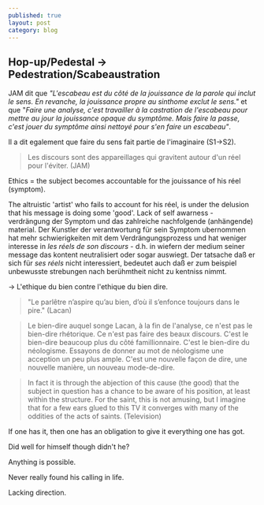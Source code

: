 ```yaml
---
published: true
layout: post
category: blog
---
```

## Hop-up/Pedestal -> Pedestration/Scabeaustration

JAM dit que _"L'escabeau est du côté de la jouissance de la parole qui inclut le sens. En revanche, la jouissance propre au sinthome exclut le sens."_ et que "_Faire une analyse, c'est travailler à la castration de l'escabeau pour mettre au jour la jouissance opaque du symptôme. Mais faire la passe, c'est jouer du symptôme ainsi nettoyé pour s'en faire un escabeau"_. 

Il a dit egalement que faire du sens fait partie de l'imaginaire (S1->S2). 


> Les discours sont des appareillages qui gravitent autour d'un réel pour l'éviter. (JAM)

Ethics = the subject becomes accountable for the jouissance of his réel (symptom). 


The altruistic 'artist' who fails to account for his réel, is under the delusion that his message is doing some 'good'. Lack of self awarness - verdrängung der Symptom und das zahlreiche nachfolgende (anhängende) material. Der Kunstler der verantwortung für sein Symptom ubernommen hat mehr schwierigkeiten mit dem Verdrängungsprozess und hat weniger interesse in _les réels de son discours_ - d.h. in wiefern der medium seiner message das kontent neutralisiert oder sogar auswiegt. Der tatsache daß er sich für _ses réels_ nicht interessiert, bedeutet auch daß er zum beispiel unbewusste strebungen nach berühmtheit nicht zu kentniss nimmt.  

-> L'ethique du bien contre l'ethique du bien dire.

> "Le parlêtre n’aspire qu’au bien, d’où il s’enfonce toujours dans le pire." (Lacan) 

>Le bien-dire auquel songe Lacan, à la fin de l'analyse, ce n'est pas le bien-dire rhétorique. Ce n'est pas faire des beaux discours. C'est le bien-dire beaucoup plus du côté famillionnaire. C'est le bien-dire du néologisme. Essayons de donner au mot de néologisme une acception un peu plus ample. C'est une nouvelle façon de dire, une nouvelle manière, un nouveau mode-de-dire.

> In fact it is through the abjection of this cause (the good) that the subject in question has a chance to be aware of his position, at least within the structure. For the saint, this is not amusing, but I imagine that for a few ears glued to this TV it converges with many of the oddities of the acts of saints. (Television)








If one has it, then one has an obligation to give it everything one has got.


Did well for himself though didn't he?

Anything is possible.

Never really found his calling in life.

Lacking direction.

